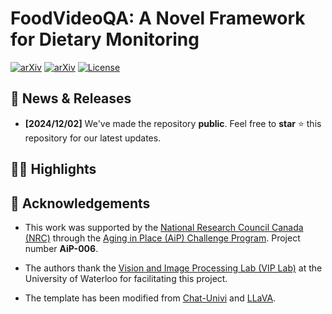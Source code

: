 # FoodVideoQA: A Novel Framework for Dietary Monitoring

[![arXiv](https://img.shields.io/badge/CVIS_Publication-Coming_Soon-1eaaaf?logo=livejournal&logoColor=1eaaaf)](https://openjournals.uwaterloo.ca/index.php)
[![arXiv](https://img.shields.io/badge/Arxiv-Coming_Soon-b31b1b.svg?logo=arXiv)](https://arxiv.org/abs)
[![License](https://img.shields.io/badge/Code%20License-Creative_Commons-gree)](https://github.com/isobarbaric/FoodVideoQA/blob/main/LICENSE)


## 📢 News & Releases
- **[2024/12/02]** We've made the repository **public**. Feel free to **star** ⭐ this repository for our latest updates.

## 🐦‍🔥 Highlights


## 🙏 Acknowledgements
- This work was supported by the [National Research Council Canada (NRC)](https://nrc.canada.ca/en) through the
[Aging in Place (AiP) Challenge Program](https://nrc.canada.ca/en/research-development/research-collaboration/programs/aging-place-challenge-program). Project number **AiP-006**.

- The authors thank the [Vision and Image Processing Lab (VIP Lab)](https://uwaterloo.ca/vision-image-processing-lab/) at the University of Waterloo for facilitating this project.

- The template has been modified from [Chat-Univi](https://github.com/PKU-YuanGroup/Chat-UniVi) and [LLaVA](https://llava-vl.github.io/).

